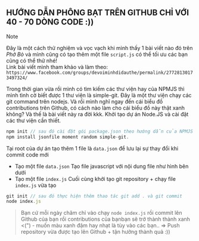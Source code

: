 ## HƯỚNG DẪN PHÔNG BẠT TRÊN GITHUB CHỈ VỚI 40 - 70 DÒNG CODE :))

> [!NOTE]
 Đây là một cách thử nghiệm và vọc vạch khi mình thấy 1 bài viết nào đó trên *Phở Bò* và mình cũng có tạo thêm một file `script.js` có thể tối ưu các bạn cũng có thể thử nhé!<br>Link bài viết mình tham khảo và làm theo: `https://www.facebook.com/groups/devoiminhdidauthe/permalink/27728130173497324/`

Trong thời gian vừa rồi mình có tìm kiếm các thư viện hay của NPMJS thì mình tình cờ biết được 1 thư viện là simple-git. Đây là một thư viện chạy các git command trên nodejs. Và rồi mình nghĩ ngay đến cái biểu đồ contributions trên Github, có cách nào làm cho cái biểu đồ này thật xanh không? Và thế là bài viết này ra đời kkk.
Khởi tạo dự án Node.JS và cài đặt các thư viện cần thiết.

```javascript
npm init // sau đó cài đặt gói package.json theo hướng dẫn của NPMJS
npm install jsonfile moment random simple-git.
```

Tại root của dự án tạo thêm 1 file là `data.json` để lưu lại sự thay đổi khi commit code mới

- Tạo một file `data.json`
  Tạo file javascript với nội dung file như hình bên dưới
- Tạo một file `index.js`
  Cuối cùng khởi tạo git repository + chạy file `index.js` vừa tạo

```javascript
git init // sau đó thực hiện thêm thao tác git add . và git commit
node index.js
```

> Bạn cứ mỗi ngày chăm chỉ vào chạy `node index.js` rồi commit lên Github của bạn rồi contributions của bạnbạn sẽ trở thành thành xanh <(") - muốn màu xanh đậm hay nhạt là tùy vào các bạn..
=> Push repository vừa được tạo lên Github + tận hưởng thành quả :))

